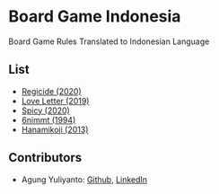 Board Game Indonesia
=================================
Board Game Rules Translated to Indonesian Language


## List
* [Regicide (2020)](regicide/README.md)
* [Love Letter (2019)](love-letter/README.md)
* [Spicy (2020)](spicy/README.md)
* [6nimmt (1994)](nimmt6/README.md)
* [Hanamikoji (2013)](hanamikoji/README.md)


## Contributors
* Agung Yuliyanto: [Github](https://github.com/agung96tm), [LinkedIn](https://www.linkedin.com/in/agung96tm/)

